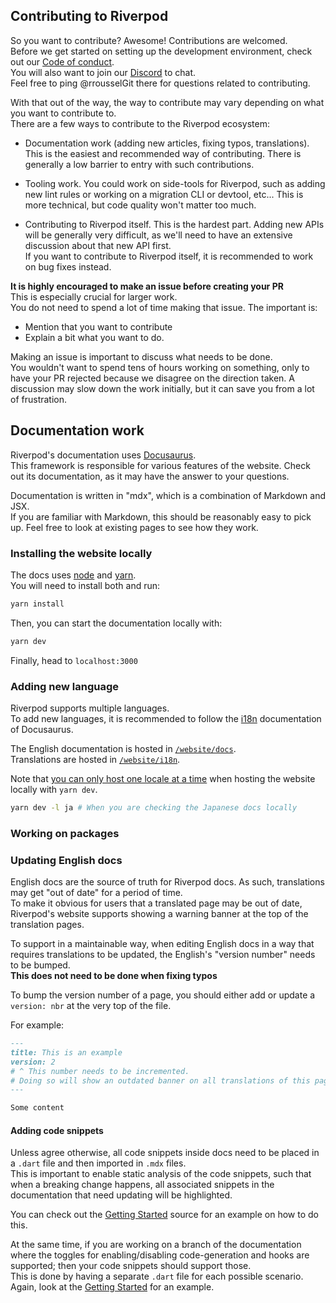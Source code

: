 ## Contributing to Riverpod

So you want to contribute? Awesome! Contributions are welcomed.  
Before we get started on setting up the development environment, check out
our [Code of conduct](./CODE_OF_CONDUCT.md).  
You will also want to join our [Discord](https://discord.gg/6G6ZWkk3fQ) to chat.  
Feel free to ping @rrousselGit there for questions related to contributing.

With that out of the way, the way to contribute may vary depending on what you
want to contribute to.  
There are a few ways to contribute to the Riverpod ecosystem:

- Documentation work (adding new articles, fixing typos, translations).  
  This is the easiest and recommended way of contributing.
  There is generally a low barrier to entry with such contributions.

- Tooling work.
  You could work on side-tools for Riverpod, such as adding new lint rules
  or working on a migration CLI or devtool, etc...
  This is more technical, but code quality won't matter too much.

- Contributing to Riverpod itself.
  This is the hardest part. Adding new APIs will be generally very difficult,
  as we'll need to have an extensive discussion about that new API first.  
  If you want to contribute to Riverpod itself, it is recommended to work
  on bug fixes instead.

**It is highly encouraged to make an issue before creating your PR**  
This is especially crucial for larger work.  
You do not need to spend a lot of time making that issue. The important is:

- Mention that you want to contribute
- Explain a bit what you want to do.

Making an issue is important to discuss what needs to be done.  
You wouldn't want to spend tens of hours working on something, only to
have your PR rejected because we disagree on the direction taken.
A discussion may slow down the work initially, but it can save you from a lot
of frustration.

## Documentation work

Riverpod's documentation uses [Docusaurus](https://docusaurus.io/fr/docs).  
This framework is responsible for various features of the website. Check out
its documentation, as it may have the answer to your questions.

Documentation is written in "mdx", which is a combination of Markdown and JSX.  
If you are familiar with Markdown, this should be reasonably easy to pick up.
Feel free to look at existing pages to see how they work.

### Installing the website locally

The docs uses [node](https://nodejs.org/fr) and [yarn](https://yarnpkg.com/).  
You will need to install both and run:

```sh
yarn install
```

Then, you can start the documentation locally with:

```sh
yarn dev
```

Finally, head to `localhost:3000`

### Adding new language

Riverpod supports multiple languages.  
To add new languages, it is recommended to follow the [i18n](https://docusaurus.io/docs/i18n/introduction)
documentation of Docusaurus.

The English documentation is hosted in [`/website/docs`](https://github.com/rrousselGit/riverpod/tree/master/website/docs).  
Translations are hosted in [`/website/i18n`](https://github.com/rrousselGit/riverpod/tree/master/website/i18n).

Note that [you can only host one locale at a time](https://tutorial.docusaurus.io/docs/tutorial-extras/translate-your-site#start-your-localized-site) when hosting the website locally with `yarn dev`.

```sh
yarn dev -l ja # When you are checking the Japanese docs locally
```

### Working on packages

### Updating English docs

English docs are the source of truth for Riverpod docs. As such, translations
may get "out of date" for a period of time.  
To make it obvious for users that a translated page may be out of date, Riverpod's
website supports showing a warning banner at the top of the translation pages.

To support in a maintainable way, when editing English docs in a way that requires
translations to be updated, the English's "version number" needs to be bumped.  
**This does not need to be done when fixing typos**

To bump the version number of a page, you should either add or update
a `version: nbr` at the very top of the file.

For example:

```md
---
title: This is an example
version: 2
# ^ This number needs to be incremented.
# Doing so will show an outdated banner on all translations of this page.
---

Some content
```

#### Adding code snippets

Unless agree otherwise, all code snippets inside docs need to be placed in a `.dart` file
and then imported in `.mdx` files.  
This is important to enable static analysis of the code snippets, such that when
a breaking change happens, all associated snippets in the documentation that
need updating will be highlighted.

You can check out the [Getting Started] source for an example on how to do this.

At the same time, if you are working on a branch of the documentation
where the toggles for enabling/disabling code-generation and hooks are supported; then
your code snippets should support those.  
This is done by having a separate `.dart` file for each possible scenario.  
Again, look at the [Getting Started] for an example.

[Getting Started]: https://github.com/rrousselGit/riverpod/blob/master/website/docs/introduction/getting_started.mdx
